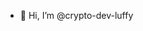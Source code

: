- 👋 Hi, I’m @crypto-dev-luffy


<!---
crypto-dev-luffy/crypto-dev-luffy is a ✨ special ✨ repository because its `README.md` (this file) appears on your GitHub profile.
You can click the Preview link to take a look at your changes.
--->
